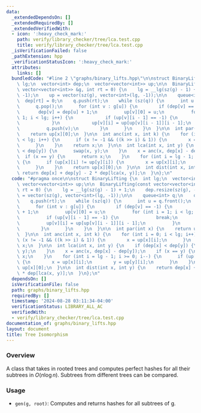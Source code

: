 ```yaml
---
data:
  _extendedDependsOn: []
  _extendedRequiredBy: []
  _extendedVerifiedWith:
  - icon: ':heavy_check_mark:'
    path: verify/library_checker/tree/lca.test.cpp
    title: verify/library_checker/tree/lca.test.cpp
  _isVerificationFailed: false
  _pathExtension: hpp
  _verificationStatusIcon: ':heavy_check_mark:'
  attributes:
    links: []
  bundledCode: "#line 2 \"graphs/binary_lifts.hpp\"\n\nstruct BinaryLifting {\n  int\
    \ lg;\n  vector<int> dep;\n  vector<vector<int>> up;\n\n  BinaryLifting(const\
    \ vector<vector<int>> &g, int rt = 0) {\n    lg = __lg(sz(g) - 1) + 1;\n    dep.resize(sz(g),\
    \ -1);\n    up = vector(sz(g), vector<int>(lg, -1));\n\n    queue<int> q;\n  \
    \  dep[rt] = 0;\n    q.push(rt);\n    while (sz(q)) {\n      int u = q.front();\n\
    \      q.pop();\n      for (int v : g[u]) {\n        if (dep[v] == -1) {\n   \
    \       dep[v] = dep[u] + 1;\n          up[v][0] = u;\n          for (int i =\
    \ 1; i < lg; i++) {\n            if (up[v][i - 1] == -1) {\n              break;\n\
    \            }\n            up[v][i] = up[up[v][i - 1]][i - 1];\n          }\n\
    \          q.push(v);\n        }\n      }\n    }\n  }\n\n  int par(int x) {\n\
    \    return up[x][0];\n  }\n\n  int anc(int x, int k) {\n    for (int i = 0; i\
    \ < lg; i++) {\n      if (x != -1 && ((k >> i) & 1)) {\n        x = up[x][i];\n\
    \      }\n    }\n    return x;\n  }\n\n  int lca(int x, int y) {\n    if (dep[x]\
    \ < dep[y]) {\n      swap(x, y);\n    }\n    x = anc(x, dep[x] - dep[y]);\n  \
    \  if (x == y) {\n      return x;\n    }\n    for (int i = lg - 1; i >= 0; i--)\
    \ {\n      if (up[x][i] != up[y][i]) {\n        x = up[x][i];\n        y = up[y][i];\n\
    \      }\n    }\n    return up[x][0];\n  }\n\n  int dist(int x, int y) {\n   \
    \ return dep[x] + dep[y] - 2 * dep[lca(x, y)];\n  }\n};\n"
  code: "#pragma once\n\nstruct BinaryLifting {\n  int lg;\n  vector<int> dep;\n \
    \ vector<vector<int>> up;\n\n  BinaryLifting(const vector<vector<int>> &g, int\
    \ rt = 0) {\n    lg = __lg(sz(g) - 1) + 1;\n    dep.resize(sz(g), -1);\n    up\
    \ = vector(sz(g), vector<int>(lg, -1));\n\n    queue<int> q;\n    dep[rt] = 0;\n\
    \    q.push(rt);\n    while (sz(q)) {\n      int u = q.front();\n      q.pop();\n\
    \      for (int v : g[u]) {\n        if (dep[v] == -1) {\n          dep[v] = dep[u]\
    \ + 1;\n          up[v][0] = u;\n          for (int i = 1; i < lg; i++) {\n  \
    \          if (up[v][i - 1] == -1) {\n              break;\n            }\n  \
    \          up[v][i] = up[up[v][i - 1]][i - 1];\n          }\n          q.push(v);\n\
    \        }\n      }\n    }\n  }\n\n  int par(int x) {\n    return up[x][0];\n\
    \  }\n\n  int anc(int x, int k) {\n    for (int i = 0; i < lg; i++) {\n      if\
    \ (x != -1 && ((k >> i) & 1)) {\n        x = up[x][i];\n      }\n    }\n    return\
    \ x;\n  }\n\n  int lca(int x, int y) {\n    if (dep[x] < dep[y]) {\n      swap(x,\
    \ y);\n    }\n    x = anc(x, dep[x] - dep[y]);\n    if (x == y) {\n      return\
    \ x;\n    }\n    for (int i = lg - 1; i >= 0; i--) {\n      if (up[x][i] != up[y][i])\
    \ {\n        x = up[x][i];\n        y = up[y][i];\n      }\n    }\n    return\
    \ up[x][0];\n  }\n\n  int dist(int x, int y) {\n    return dep[x] + dep[y] - 2\
    \ * dep[lca(x, y)];\n  }\n};\n"
  dependsOn: []
  isVerificationFile: false
  path: graphs/binary_lifts.hpp
  requiredBy: []
  timestamp: '2024-08-28 03:11:34-04:00'
  verificationStatus: LIBRARY_ALL_AC
  verifiedWith:
  - verify/library_checker/tree/lca.test.cpp
documentation_of: graphs/binary_lifts.hpp
layout: document
title: Tree Isomorphism
---
```


### Overview

A class that takes in rooted trees and computes perfect hashes for all their subtrees in $O(n \log{n})$. Subtrees from different trees can be compared.

### Usage

* `gen(g, root)`: Computes and returns hashes for all subtrees of g.